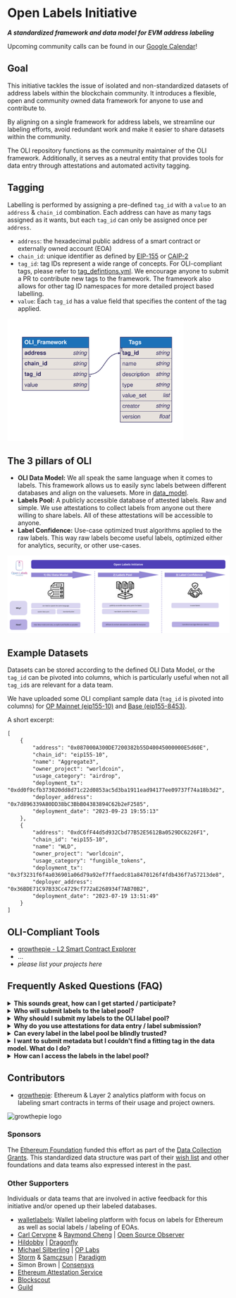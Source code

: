 # Open Labels Initiative
***A standardized framework and data model for EVM address labeling***

Upcoming community calls can be found in our [Google Calendar](https://calendar.google.com/calendar/u/3?cid=MmQ0MzYxNzQ3ZGFiY2M3ZDJkZjk0NjZiYmY3MmNmZDUwZTNjMjE2OTQ4YzgyNmI4OTBmYjYyN2VmNGRjNjQ4OEBncm91cC5jYWxlbmRhci5nb29nbGUuY29t)!

## Goal
This initiative tackles the issue of isolated and non-standardized datasets of address labels within the blockchain community. It introduces a flexible, open and community owned data framework for anyone to use and contribute to. 

By aligning on a single framework for address labels, we streamline our labeling efforts, avoid redundant work and make it easier to share datasets within the community.

The OLI repository functions as the community maintainer of the OLI framework. Additionally, it serves as a neutral entity that provides tools for data entry through attestations and automated activity tagging.

## Tagging
Labelling is performed by assigning a pre-defined `tag_id` with a `value` to an `address` & `chain_id` combination. Each address can have as many tags assigned as it wants, but each `tag_id` can only be assigned once per `address`.

* `address`: the hexadecimal public address of a smart contract or externally owned account (EOA)
* `chain_id`: unique identifier as defined by [EIP-155](https://github.com/ethereum/EIPs/blob/master/EIPS/eip-155.md) or [CAIP-2](https://github.com/ChainAgnostic/CAIPs/blob/main/CAIPs/caip-2.md)
* `tag_id`: tag IDs represent a wide range of concepts. For OLI-compliant tags, please refer to [tag_defintions.yml](https://github.com/openlabelsinitiative/OLI/blob/main/data_model/tags/tag_definitions.yml). We encourage anyone to submit a PR to contribute new tags to the framework. The framework also allows for other tag ID namespaces for more detailed project based labelling. 
* `value`: Each `tag_id` has a value field that specifies the content of the tag applied.

<img src="data_model/img/data_model.svg" alt="Data Model" width="400">


## The 3 pillars of OLI
  - **OLI Data Model:** We all speak the same language when it comes to labels. This framework allows us to easily sync labels between different databases and align on the valuesets. More in [data_model](data_model/readme.md).
  - **Labels Pool:** A publicly accessible database of attested labels. Raw and simple. We use attestations to collect labels from anyone out there willing to share labels. All of these attestations will be accessible to anyone.
  - **Label Confidence:** Use-case optimized trust algorithms applied to the raw labels. This way raw labels become useful labels, optimized either for analytics, security, or other use-cases.

![OLI pillars](src/images/oli_pillars.png)

## Example Datasets
Datasets can be stored according to the defined OLI Data Model, or the `tag_id` can be pivoted into columns, which is particularly useful when not all `tag_id`s are relevant for a data team.

We have uploaded some OLI compliant sample data (`tag_id` is pivoted into columns) for [OP Mainnet (eip155-10)](sample_data/op-mainnet_top_100_contracts_by_txcount_2024_07_24.json) and [Base (eip155-8453)](sample_data/base_top_100_contracts_by_txcount_2024_07_24.json).

A short excerpt:
```
[
    {
        "address": "0x087000A300DE7200382b55D40045000000E5d60E",
        "chain_id": "eip155-10",
        "name": "Aggregate3",
        "owner_project": "worldcoin",
        "usage_category": "airdrop",
        "deployment_tx": "0xdd0f9cfb373020dd8d71c22d0853ac5d3ba1911ead94177ee09737f74a18b3d2",
        "deployer_address": "0x7d896339A80DD38bC3BbB04383894C62b2eF2585",
        "deployment_date": "2023-09-23 19:55:13"
    },
    {
        "address": "0xdC6fF44d5d932Cbd77B52E5612Ba0529DC6226F1",
        "chain_id": "eip155-10",
        "name": "WLD",
        "owner_project": "worldcoin",
        "usage_category": "fungible_tokens",
        "deployment_tx": "0x3f3231f6f4a036901a06d79a92ef7ffaedc81a8470126f4fdb436f7a57213de8",
        "deployer_address": "0x36BDE71C97B33Cc4729cf772aE268934f7AB70B2",
        "deployment_date": "2023-07-19 13:51:49"
    }
]
```

## OLI-Compliant Tools
- [growthepie - L2 Smart Contract Explorer](https://labels.growthepie.xyz/)
- ...
- *please list your projects here*


## Frequently Asked Questions (FAQ)

<details>
  <summary><strong>This sounds great, how can I get started / participate?</strong></summary>

  Awesome to hear! You can join our [monthly OLI calls](https://calendar.google.com/calendar/u/3?cid=MmQ0MzYxNzQ3ZGFiY2M3ZDJkZjk0NjZiYmY3MmNmZDUwZTNjMjE2OTQ4YzgyNmI4OTBmYjYyN2VmNGRjNjQ4OEBncm91cC5jYWxlbmRhci5nb29nbGUuY29t) if you want to be up-to-date with anything that is currently happening. You can also start submitting labels, either via our Frontend (WIP) or by using some of our [bulk_attesting scripts](data_pool/bulk_attesting/). If you are just interested in reading labels from the label pool you can retrieve them via the GraphQL endpoints (WIP).

</details>

<details>
  <summary><strong>Who will submit labels to the label pool?</strong></summary>

  We identified 3 core user types as label submitters. They mostly differ in terms of label volume that they submit.

| Submitter                | Volume        | Description | Entry method
  |------------------------|--------------------|-------------|------------
  | **High-volume labelers** | High (1000+)       | Data teams & indexing companies that have automated and highly optimized scripts running to label a high number of smart contracts. | Automated via data-pipelines |
  | **Casual labelers**      | Medium (5-1000)    | Individuals who have a set of labels they want to submit. Could be analysts collecting labels manually or dApp teams that deployed multiple contracts and want to share metadata. | CSV/JSON upload |
  | **Single labelers**      | Low (1-5)         | Individuals submitting a very small amount of labels, usually smart contract deployers who want to make metadata on their smart contract available. | Frontend with dropdowns |

</details>

<details>
  <summary><strong>Why should I submit my labels to the OLI label pool?</strong></summary>

  This is a public and open initiative that tries to break up data silos and help anyone out there with better, higher-quality labels. The more people contribute, the higher the quality of labels, and the more can be done with them.

  OLI itself won't sponsor any participants, BUT we want to make it as transparent as possible how many labels were contributed by different teams/individuals. This can be a qualifying factor in public goods funding rounds like Gitcoin, Optimism Retro Funding, Octant, and many more.

</details>

<details>
  <summary><strong>Why do you use attestations for data entry / label submission?</strong></summary>

  Attestations are a great tool to standardize data entry and at the same time also cryptographically proof who submitted this datapoint. This allows us (or anyone really) to build cool trust algorithms on top of these attestations in order to increase the confidence in the submitted labels.

</details>

<details>
  <summary><strong>Can every label in the label pool be blindly trusted?</strong></summary>

  No, these are raw labels without any further trust layer applied to them. A simple first trust layer is to only trust labels submitted by known entities (whitelist). Since every label is tied to an attestation, this is easily possible. In the future we will also work on trust algorithms for specific use-cases.

</details>

<details>
  <summary><strong>I want to submit metadata but I couldn't find a fitting tag in the data model. What do I do?</strong></summary>

  Great! Just open a PR to our tag_definitions.yml file in this repo and explain why this tag should be added to OLI. We will periodically review all new tags and add them to the schema.

</details>

<details>
  <summary><strong>How can I access the labels in the label pool?</strong></summary>

  A little bit of a WIP but the Ethereum Attestation Service has great GraphQL endpoints available. In the future we will also have public datasets availabe on BigQuery.

</details>






## Contributors
- [growthepie](https://www.growthepie.xyz/): Ethereum & Layer 2 analytics platform with focus on labeling smart contracts in terms of their usage and project owners.

<img src="https://i.ibb.co/54W8j8K/Group-165.png" alt="growthepie logo" width="300">

### Sponsors

The [Ethereum Foundation](https://ethereum.foundation/) funded this effort as part of the [Data Collection Grants](https://esp.ethereum.foundation/data-collection-grants). This standardized data structure was part of their [wish list](https://notes.ethereum.org/@drigolvc/DataCollectionWishlist) and other foundations and data teams also expressed interest in the past.

### Other Supporters
Individuals or data teams that are involved in active feedback for this initiative and/or opened up their labeled databases.

- [walletlabels](https://www.walletlabels.xyz/): Wallet labeling platform with focus on labels for Ethereum as well as social labels / labeling of EOAs.
- [Carl Cervone](https://github.com/ccerv1) & [Raymond Cheng](https://github.com/ryscheng) | [Open Source Observer](https://github.com/opensource-observer)
- [Hildobby](https://x.com/hildobby_) | [Dragonfly](https://x.com/dragonfly_xyz)
- [Michael Silberling](https://github.com/MSilb7) | [OP Labs](https://www.oplabs.co/)
- [Storm](https://github.com/sslivkoff) & [Samczsun](https://github.com/samczsun/) | [Paradigm](https://www.paradigm.xyz/)
- Simon Brown | [Consensys](https://consensys.io/)
- [Ethereum Attestation Service](https://attest.org/)
- [Blockscout](https://www.blockscout.com/)
- [Guild](https://guild.xyz/)
